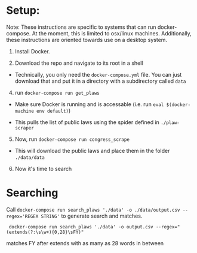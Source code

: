# Setup:
Note: These instructions are specific to systems that can run docker-compose. At the moment, this is limited to osx/linux machines. Additionally, these instructions are oriented towards use on a desktop system.

1. Install Docker.

2. Download the repo and navigate to its root in a shell

  * Technically, you only need the `docker-compose.yml` file. You can just download that and put it in a directory with a subdirectory called `data`

4. run `docker-compose run get_plaws`

  * Make sure Docker is running and is accessable (i.e. run `eval $(docker-machine env default)`)

  * This pulls the list of public laws using the spider defined in `./plaw-scraper`

5. Now, run `docker-compose run congress_scrape`
  * This will download the public laws and place them in the folder `./data/data`

6. Now it's time to search

# Searching

Call `docker-compose run search_plaws './data' -o ./data/output.csv --regex='REGEX STRING'` to generate search and matches.

```
 docker-compose run search_plaws './data' -o output.csv --regex="(extends(?:\s\w+){0,28}\sFY)"
```
matches FY after extends with as many as 28 words in between

